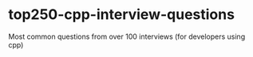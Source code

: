 # top250-cpp-interview-questions
Most common questions from over 100 interviews (for developers using cpp)
